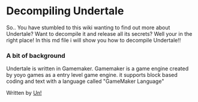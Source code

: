 # Decompiling Undertale 
So.. You have stumbled to this wiki wanting to find out more about Undertale? Want to decompile it and release all its secrets? Well your in the right place! In this md file i will show you how to decompile Undertale!!
### A bit of background
Undertale is written in Gamemaker. Gamemaker is a game engine created by yoyo games as a entry level game engine. it supports block based coding and text with a language called "GameMaker Language"








































Written by [Un!](https://github.com/un-simp)

